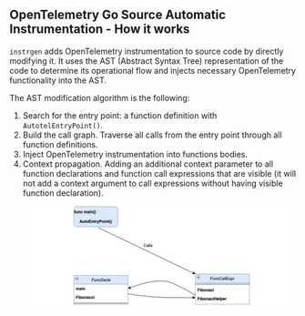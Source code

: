 ## OpenTelemetry Go Source Automatic Instrumentation - How it works

`instrgen` adds OpenTelemetry instrumentation to source code by directly modifying it.
It uses the AST (Abstract Syntax Tree) representation of the code to determine its operational flow and injects necessary OpenTelemetry functionality into the AST.

The AST modification algorithm is the following:
1. Search for the entry point: a function definition with `AutotelEntryPoint()`.
2. Build the call graph. Traverse all calls from the entry point through all function definitions.
3. Inject OpenTelemetry instrumentation into functions bodies.
4. Context propagation. Adding an additional context parameter to all function declarations and function call expressions that are visible
   (it will not add a context argument to call expressions without having visible function declaration).
![image info](./flow.png)